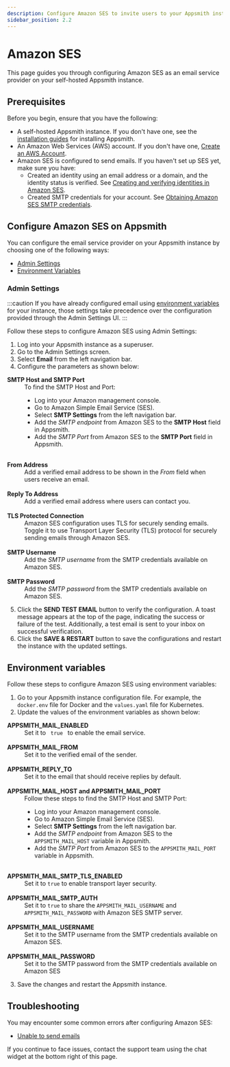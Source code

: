```yaml
---
description: Configure Amazon SES to invite users to your Appsmith installation
sidebar_position: 2.2
---
```


# Amazon SES
This page guides you through configuring Amazon SES as an email service provider on your self-hosted Appsmith instance.

## Prerequisites

Before you begin, ensure that you have the following:

- A self-hosted Appsmith instance. If you don't have one, see the [installation guides](/getting-started/setup/installation-guides) for installing Appsmith.
- An Amazon Web Services (AWS) account. If you don't have one, [Create an AWS Account](https://aws.amazon.com/premiumsupport/knowledge-center/create-and-activate-aws-account/).
- Amazon SES is configured to send emails. If you haven't set up SES yet, make sure you have:
    - Created an identity using an email address or a domain, and the identity status is verified. See [Creating and verifying identities in Amazon SES](https://docs.aws.amazon.com/ses/latest/dg/creating-identities.html).
    - Created SMTP credentials for your account. See [Obtaining Amazon SES SMTP credentials](https://docs.aws.amazon.com/ses/latest/dg/smtp-credentials.html).

## Configure Amazon SES on Appsmith

You can configure the email service provider on your Appsmith instance by choosing one of the following ways:

* [Admin Settings](#admin-settings)
* [Environment Variables](#environment-variables)

### Admin Settings
:::caution
If you have already configured email using [environment variables](#environment-variables) for your instance, those settings take precedence over the configuration provided through the Admin Settings UI.
:::

Follow these steps to configure Amazon SES using Admin Settings:

1. Log into your Appsmith instance as a superuser.
2. Go to the Admin Settings screen.
3. Select **Email** from the left navigation bar.
4. Configure the parameters as shown below:
<dl>
    <dt><strong>SMTP Host and SMTP Port</strong></dt>
    <dd>To find the SMTP Host and Port:
    <ul>
        <li>Log into your Amazon management console.</li>
        <li>Go to Amazon Simple Email Service (SES).</li>
        <li>Select <strong>SMTP Settings</strong> from the left navigation bar.</li>
        <li>Add the <em>SMTP endpoint</em> from Amazon SES to the <strong>SMTP Host</strong> field in Appsmith.</li>
        <li>Add the <em>SMTP Port</em> from Amazon SES to the <strong>SMTP Port</strong> field in Appsmith.</li>
        </ul>
    </dd><br/>
    <dt><strong>From Address</strong></dt>
    <dd>Add a verified email address to be shown in the <em>From</em> field when users receive an email.</dd><br/>
    <dt><strong>Reply To Address</strong></dt>
    <dd>Add a verified email address where users can contact you.</dd><br/>
    <dt><strong>TLS Protected Connection</strong></dt>
    <dd>Amazon SES configuration uses TLS for securely sending emails. Toggle it to use Transport Layer Security (TLS) protocol for securely sending emails through Amazon SES.</dd><br/>
    <dt><strong>SMTP Username</strong></dt>
    <dd>Add the <em>SMTP username</em> from the SMTP credentials available on Amazon SES.</dd><br/>
    <dt><strong>SMTP Password</strong></dt>
    <dd>Add the <em>SMTP password</em> from the SMTP credentials available on Amazon SES.</dd>
</dl>

5. Click the **SEND TEST EMAIL** button to verify the configuration. A toast message appears at the top of the page, indicating the success or failure of the test. Additionally, a test email is sent to your inbox on successful verification.
6. Click the **SAVE & RESTART** button to save the configurations and restart the instance with the updated settings.

## Environment variables
Follow these steps to configure Amazon SES using environment variables:

1. Go to your Appsmith instance configuration file. For example, the `docker.env` file for Docker and the `values.yaml` file for Kubernetes.
2. Update the values of the environment variables as shown below:
<dl>
    <dt><b>APPSMITH_MAIL_ENABLED</b></dt>
    <dd>Set it to <code> true </code> to enable the email service.</dd> <br/>
    <dt><b>APPSMITH_MAIL_FROM</b></dt>
    <dd>Set it to the verified email of the sender.
    </dd><br/>
    <dt><b>APPSMITH_REPLY_TO</b></dt>
    <dd>Set it to the email that should receive replies by default.</dd><br/>
    <dt><b>APPSMITH_MAIL_HOST and APPSMITH_MAIL_PORT</b></dt>
    <dd>Follow these steps to find the SMTP Host and SMTP Port:
    <ul>
        <li>Log into your Amazon management console.</li>
        <li>Go to Amazon Simple Email Service (SES).</li>
        <li>Select <strong>SMTP Settings</strong> from the left navigation bar.</li>
        <li>Add the <em>SMTP endpoint</em> from Amazon SES to the <code>APPSMITH_MAIL_HOST</code> variable in Appsmith.</li>
        <li>Add the <em>SMTP Port</em> from Amazon SES to the <code>APPSMITH_MAIL_PORT</code> variable in Appsmith.</li>
        </ul>
    </dd><br/>
    <dt><b>APPSMITH_MAIL_SMTP_TLS_ENABLED</b></dt>
    <dd>
        Set it to <code>true</code> to enable transport layer security.
    </dd><br/>
    <dt><b>APPSMITH_MAIL_SMTP_AUTH</b></dt>
    <dd>Set it to <code>true</code> to share the <code>APPSMITH_MAIL_USERNAME</code> and <code>APPSMITH_MAIL_PASSWORD</code> with Amazon SES SMTP server.</dd><br/>
    <dt><b>APPSMITH_MAIL_USERNAME</b></dt>
    <dd>Set it to the SMTP username from the SMTP credentials available on Amazon SES.</dd><br/>
    <dt><b>APPSMITH_MAIL_PASSWORD</b></dt>
    <dd>Set it to the SMTP password from the SMTP credentials available on Amazon SES </dd>
    </dl>

3. Save the changes and restart the Appsmith instance.

## Troubleshooting

You may encounter some common errors after configuring Amazon SES:

* [Unable to send emails](help-and-support/troubleshooting-guide/deployment-errors#unable-to-send-emails)

If you continue to face issues, contact the support team using the chat widget at the bottom right of this page.
